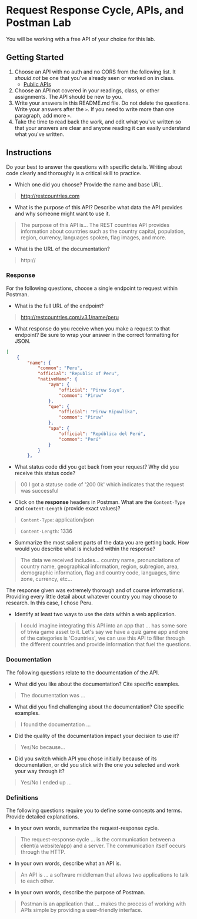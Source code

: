 # Request Response Cycle, APIs, and Postman Lab

You will be working with a free API of your choice for this lab.

## Getting Started

1. Choose an API with no auth and no CORS from the following list. It _should not_ be one that you've already seen or worked on in class.
   - [Public APIs](https://github.com/public-apis/public-apis)
1. Choose an API not covered in your readings, class, or other assignments. The API should be new to you.
1. Write your answers in this README.md file. Do not delete the questions. Write your answers after the `>`. If you need to write more than one paragraph, add more `>`.
1. Take the time to read back the work, and edit what you've written so that your answers are clear and anyone reading it can easily understand what you've written.

## Instructions

Do your best to answer the questions with specific details. Writing about code clearly and thoroughly is a critical skill to practice.

- Which one did you choose? Provide the name and base URL.

> http://restcountries.com

- What is the purpose of this API? Describe what data the API provides and why someone might want to use it.

> The purpose of this API is... The REST countries API provides information about countries such as the country capital, population, region, currency, languages spoken, flag images, and more.

- What is the URL of the documentation?

> http://

### Response

For the following questions, choose a single endpoint to request within Postman.

- What is the full URL of the endpoint?

> http://restcountries.com/v3.1/name/peru

- What response do you receive when you make a request to that endpoint? Be sure to wrap your answer in the correct formatting for JSON.

```json
[
    {
        "name": {
            "common": "Peru",
            "official": "Republic of Peru",
            "nativeName": {
                "aym": {
                    "official": "Piruw Suyu",
                    "common": "Piruw"
                },
                "que": {
                    "official": "Piruw Ripuwlika",
                    "common": "Piruw"
                },
                "spa": {
                    "official": "República del Perú",
                    "common": "Perú"
                }
            }
        },


``` 

- What status code did you get back from your request? Why did you receive this status code?

> 00 I got a statuse code of '200 0k' which indicates that the request was successful

- Click on the **response** headers in Postman. What are the `Content-Type` and `Content-Length` (provide exact values)?

> `Content-Type`: application/json

> `Content-Length`: 1336

- Summarize the most salient parts of the data you are getting back. How would you describe what is included within the response?

> The data we received includes... 
country name,
 pronunciations of country name,
  geographical information,
   region,
    subregion,
     area,
      demographic information,
       flag and country code,
        languages, time zone,
         currency, etc...

  The response given was extremely thorough and of course informational. Providing every little detail about whatever country you may choose to research. In this case, I chose Peru.    

- Identify at least two ways to use the data within a web application.

> I could imagine integrating this API into an app that ... has some sore of trivia game asset to it. Let's say we have a quiz game app and one of the categories is 'Countries', we can use this API to filter through the different countries and provide information that fuel the questions.

### Documentation

The following questions relate to the documentation of the API.

- What did you like about the documentation? Cite specific examples.

> The documentation was ...

- What did you find challenging about the documentation? Cite specific examples.

> I found the documentation ...

- Did the quality of the documentation impact your decision to use it?

> Yes/No because...

- Did you switch which API you chose initially because of its documentation, or did you stick with the one you selected and work your way through it?

> Yes/No I ended up ...

### Definitions

The following questions require you to define some concepts and terms. Provide detailed explanations.

- In your own words, summarize the request-response cycle.

> The request-response cycle ... is the communication between a client(a website/app) and a server. The communication itself occurs through the HTTP.

- In your own words, describe what an API is.

> An API is ... a software middleman that allows two applications to talk to each other.

- In your own words, describe the purpose of Postman.

> Postman is an application that ... makes the process of working with APIs simple by providing a user-friendly interface.
